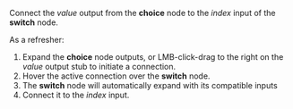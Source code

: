 Connect the *value* output from the **choice** node to the *index* input of the **switch** node.

As a refresher:

1. Expand the **choice** node outputs, or LMB-click-drag to the right on the *value* output stub to initiate a connection. 
2. Hover the active connection over the **switch** node.
3. The **switch** node will automatically expand with its compatible inputs
4. Connect it to the *index* input.